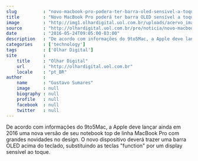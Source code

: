 ```yaml
---
slug          : "novo-macbook-pro-podera-ter-barra-oled-sensivel-a-toque-acima-do-teclado"
title         : "Novo MacBook Pro poderá ter barra OLED sensível a toque acima do teclado"
image         : "http://img1.olhardigital.uol.com.br/uploads/acervo_imagens/2016/02/20160203110733_660_420.jpg"
source        : "http://olhardigital.uol.com.br/pro/noticia/novo-macbook-pro-podera-ter-barra-oled-sensivel-a-toque-acima-do-teclado/58622"
date          : "2016-05-24T09:05:00-03:00"
description   : "De acordo com informações do 9to5Mac, a Apple deve lançar ainda em 2016 uma nova versão de seu notebook top de linha MacBook Pro com grandes novidades no design. O novo dispositivo deverá trazer uma barra OLED acima do teclado, substituindo as teclas 'function' por um display sensível ao toque."
categories    : ['technology']
tags          : ['Olhar Digital']
site          :
    title     : "Olhar Digital"
    url       : "http://olhardigital.uol.com.br"
    locale    : "pt_BR"
author        :
    name      : "Gustavo Sumares"
    image     : null
    biography : null
    profile   : null
    facebook  : null
    twitter   : null
---
```


De acordo com informações do 9to5Mac, a Apple deve lançar ainda em 2016 uma nova versão de seu notebook top de linha MacBook Pro com grandes novidades no design. O novo dispositivo deverá trazer uma barra OLED acima do teclado, substituindo as teclas "function" por um display sensível ao toque.
